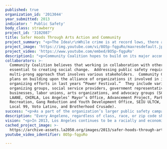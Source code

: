 ```yaml
---
published: true
organization_id: '2013044'
year_submitted: 2013
indicator: ' Public Safety'
body_class: strawberry
project_id: '3102087'
title: Safer Hoods Through Arts Action and Community
project_summary: "<p>The Idea\r\nWhile crime is at record lows, there are many communities with concentrated poverty that continue to face higher levels of crime higher than wealthier parts of our city. This disparity falls along race and class lines, undermining the promise of equality in our great city and threatening our future vitality.</p>\r\n\r\n<p>Our idea is simple.  In areas with concentrated poverty, transform public spaces, which are traditionally danger zones – such as parks and schools – into community nerve centers for developing leaders, addressing public safety, and creating transformative social change.   By organizing residents to reclaim public spaces, communities begin to transform their neighborhood, their relationships to each other, and are primed for increased civic engagement.</p>\r\n\r\n<p>Previous Success \r\nSince 2008, Community Coalition has employed this strategy in the King Estates neighborhood of South Los Angeles. Residents identified Martin Luther King Jr. Park and the adjacent public library as a hub for change.</p>\r\n\r\n<p>For many years, residents were afraid of using the park, and were concerned about the neighboring liquor store, recycling center, and blighted alley as a barrier to the usage of the park and library. Burglaries, assaults, theft, prostitution, and homicides were also of grave concern to the residents.</p>\r\n\r\n<p>Community Coalition recruited residents to develop solutions.  The community residents felt that to turn the violence and crime around in their neighborhood it would take an all hands on deck strategy.  As a result they pushed for various levers of change including: pressuring City officials to increase park programming, enforce its powers to stop nuisance activity at businesses (such as loitering, selling single servings of alcohol and cigarettes, allowing on-site drug-dealing, etc.), and creating wrap around services and programs for young people at the park.</p>\r\n\r\n<p>The strategy worked. Today, crime is down, and since 2008, the City has invested close to $1 million in physical improvements on what was once an ignored community.  In addition, the City of Los Angeles now runs Summer Night Lights, a summer prevention program supporting youth.  According to LAPD crime data from 2008-2010 crimes significantly declined after 2008.   Property crimes declined 23% in 2009, and then an additional 7% in 2010.  Violent crimes were also a significant occurrence at the park in 2008 but reduced by 23% in 2009, and an additional 3% the following year.</p>\r\n\r\n<p>Our Proposal: Building Community through “Edu-tainment”</p> \r\n\r\n<p>These investments and changes were not accidental.  They came as the result of organized residents coming together to make a positive change in their community.  However, not enough people know about how it happened, or that they can get involved to sustain the changes.  With the support of LA2050 we plan on changing that.</p>\r\n\r\n<p>Last year Community Coalition organized a summer concert called the “South LA Power Festival” at King Park. Over 1000 residents attended this all-day event to hear a dozen music acts and in the process Community Coalition successfully engaged hundreds of community members and provided education on the fall 2012 ballot initiatives.  The concert served as a community celebration of change and mechanism for greater resident involvement.</p>\r\n\r\n<p>This summer and fall, Community Coalition proposes to continue reclaiming public spaces by organizing a summer art walk and fall concert to: \r\n1)\tPromote activism as a vehicle for increasing public safety, and \r\n2)\tRecruit residents to participate in Community Coalition’s organizing activities to increase public safety.</p>\r\n\r\n<p>Community Coalition believes it can build community ownership, promote social connectivity, and bring public attention to successful community driven efforts by organizing mass based entertainment events that draw positive media attention and bring thousands of residents to the space.</p>\r\n\r\n<p>With the support of LA2050, we plan to build on our success in the King Estates neighborhood by expanding our “South LA Power Festival” – establishing it as a regular community function, and fortifying burgeoning community bonds.  Resources from LA2050 will allow us to more than quadruple the size of our event – bringing 10,000 South L.A. residents together for a day of empowerment, entertainment, and the opportunity to connect with community leaders who are helping to transform South L.A.</p>\r\n\r\n<p>Further, we plan to launch a new neighborhood organizing campaign in the Westmont neighborhood in South Los Angeles, utilizing the same tools we used to empower residents in King Estates. Resources from LA2050 will allow us to launch a South LA Art Walk in this community, helping to bring 1,000 residents together to build community bonds and get involved with Community Coalition public safety campaigns.</p>"
project_image: 'https://img.youtube.com/vi/8O5p-fqguRo/maxresdefault.jpg'
project_video: 'https://www.youtube.com/embed/8O5p-fqguRo'
description1: "<p>Community Coalition hopes to build on its major accomplishments from its 20-year history to broaden the impact of its policies victories in the future. The most notable victories are in the arenas of public safety, child welfare and education:</p>\r\n\r\n<p>Public Safety\r\n•\tOne of the Coalition’s first campaigns “Rebuild South Central Without Liquor Stores” led to national recognition and implementation of the Coalition’s public health model, which uses nuisance abatement and land use policy to improve public safety. After the 1992 Civil Unrest, this campaign led to the prevention of the rebuilding of over 150 liquor stores that were destroyed. Following this success, Coalition members helped author the citywide Nuisance Abatement Ordinance that was passed in 2008 with support from City Councilwoman Jan Perry. </p>\r\n\r\n<p>Child Welfare\r\n•\tIn 2004, South LA relative caregivers helped Community Coalition along with Casey Family Programs, the nation’s largest provider of private foster care, secure and establish a kinship-care support center in South LA, the first ever in the region to combine services with advocacy and community organizing. Community Coalition’s Relative Caregivers have been one of the first organized and politicized constituencies in the nation to advocate around kinship-care policies and engage elected officials around providing relative caregivers public resources. Community Coalition has won significant and important victories over the years including reaching greater parity in the amount of monthly government payments compared to their foster care counterparts. </p>\r\n\r\n<p>Education\r\n•\tThe “Equal Access to College Prep” campaign achieved the landmark A-G Resolution in 2005, mandating that A-G college preparatory curriculum be made available in all schools in LAUSD. Coalition youth leaders recognized that the majority of South LA youth were not on track to graduate and were ineligible for college based on college pre-requirements. In this five-year effort, the Coalition trained student leaders to engage with elected officials and decision-makers. The Coalition also co-founded Communities for Educ</p>"
collaborators: >-
  Community Coalition believes that working in collaboration with others is
  essential to creating social change.  Addressing public safety requires a
  multi-prong approach that involves various stakeholders.  Community Coalition
  plans on building upon the alliance of organizations it involved in its
  organizing efforts in last years “Power Festival.”  They include various
  organizing groups, social service providers, government representatives,
  businesses, labor unions, arts organizations, and advocacy groups (SCOPE,
  LAANE, CHIRLA, Los Angeles’ Mayor’s Office, Advancement Project, Parks and
  Recreation, Gang Reduction and Youth Development Office, SEIU ULTCW, SEIU
  Local 99, Voto Latino, and Brotherhood Crusade).  
success: "<p>As a part of the organization’s larger public safety campaign, Community Coalition will analyze real crime data (gang related incidents, property crimes, violent crimes, etc) to assess whether or not crime is declining in the Westmont and King Estates communities.   We will also use qualitative data collection through surveys and community meetings with residents to discuss if they feel safer, and identify “hot spots” in the community that require more attention.</p> \r\n\r\n<p>We anticipate involving 150 residents in various volunteer activities, outreach efforts and planning committees to organize both events. As a part of our evaluation we will assess how well we involved residents in the planning and execution of the events.  Community Coalition’s membership and leadership body, entiteled the “People Power Assembly” will be the main vehicle for community residents to help organize the events and volunteer their time.  When the event is over we will review sign in sheets, agendas, notes and hold a summary evaluation with our members to assess our success.</p>\r\n\r\n<p>We will measure the success of the large scale entertainment events in four additional ways: 1) how many people came, 2) how many people signed up to get involved, 3) how many people actually get involved, and 4) press coverage.   With the support of LA2050 we expect to turn out close to 10,000 residents from which we will recruit 1000 new members, grow our email list by 2000, and identifying 3000 more volunteers for future activities.   It is imperative to the organization that we not only bring a lot of people out, but they stay involved.  This is quality that is built into the DNA of the organization as we believe the residents of South Los Angeles are the engine for social change. We expect people to stay involved by becoming a dues paying member, signing up for an email list, joining one of our many organizing committees, or becoming a volunteer of the organization.</p> \r\n\r\n<p>Press coverage will be an important factor for success.  Having the major media outlets in print, radio and TV cover the event will help to tell a different narrative about South Los Angeles and demonstrate the great work of community leaders advocating for change.</p>"
description: "Every Angeleno, regardless of class, race, or zip code should have the opportunity to live in a safe neighborhood.  Ensuring that all people have access to safe parks, streets, and violence-free neighborhoods creates a more unified and stronger Los Angeles.  However, there are communities in our city that continue to suffer from violence and higher rates of crime.  With these racial and economic disparities, we are failing as a city to ensure everyone has an equal opportunity to reach their full potential.\r\n\r\nOrganizing mass based cultural events as a part of a larger community organizing strategy to address public safety benefits Los Angeles in several ways. \r\n\r\n1.\tEnsuring South Los Angeles has safe neighborhoods through prevention is good for everyone.  \r\nLos Angeles benefits from advancing policies and strategies that prevent crime, rather than deter through punishment in several ways.  Everyone benefits from having less people in prison and leading positive lives.  It saves taxpayers money and allows for greater use of resources on programs that Angelinos care about like parks and recreation, youth services, and education.\r\n\r\nBy advancing community driven solutions that create safer parks, schools and libraries, we not only increase public safety, but we also tackle equity and opportunity.  More students will graduate, more families will stay in the community, and more Angelinos will take advantage of the rich history, culture, and institutions South Los Angeles offers the city.\r\n\r\n2.\tLarge-scale cultural events in South Los Angeles promote civic engagement. \r\nJust as important as the change we create, is the way in which it is created. By believing in everyday people, developing their leadership, and creating opportunities for them to work together the best and most sustainable kind of neighborhood transformation is created.   Getting people involved in the solution is a critical component to sustaining it for the long term.  We seek to ensure that residents not only come to an event but also become involved in our public safety campaigns.  Typically, events are one time in nature, and benefit the community for its set time.  By making these events a part of an on-going organizing strategy, it moves beyond a one-time event into something meaningful throughout the year.  \r\n\r\n3.\tBrings positive attention to communities labeled as dangerous\r\nMany communities throughout Los Angeles regularly hold entertainment events that bring thousands of residents together and help to establish a neighborhood identity, sense of pride, and build connections among attendees. Whether it’s the Sunset Strip Music Festival, or others, these events serve to put these communities on the map, and engender positive associations and good will. Unfortunately, South Los Angeles is at a deficit when it comes to these types of events.  Our events will build community ownership, promote social connectivity, and bring public attention to successful community driven efforts."
vision: "<p>In 2013, Los Angeles continues to be a racially and economically segregated city.  Racial and economic disparities are a defining feature of our city.   African American and Latinos continue to have the poorest academic achievement levels, the lowest paying jobs, highest unemployment rates, live in concentrated poverty at higher rates, and live in the city’s most unsafe neighborhoods.  This is unacceptable.</p>\r\n\r\n<p>Los Angeles has a history of valuing equity.  By 2050, we want to ensure that we practice it.  Safe neighborhoods would not just be an experience of middle class communities, but it would extend to the entire city and have a profound impact on the lives of all Angelinos.</p>\r\n\r\n<p>Safe neighborhoods helps to eliminate achievement gap in our schools.  This means that children and teenagers would attend school without worrying about which way to walk home.  It ensures that traumatic experiences related to gun violence do not get in the way of the social and emotional development of our youth, and allows for students to focus on their academics, graduate and go onto a some form of post-secondary education.   </p>\r\n\r\n<p>South Los Angeles has an overconcentration of unused land, blighted property and vacant lots that often serve as crime magnets and deterrents from using parks and libraries. These lands would be freed from bight and become pocket parks, youth centers, and markets with quality food and produce, and thriving businesses. </p>\r\n\r\n<p>Families would not be afraid to use parks and libraries.  Youth would not join gangs in an effort to make money for their family or be protected from a rival gang.  Instead, youth will be involved in service learning projects, internships, and job shadowing opportunities. </p>\r\n\r\n<p>Safe neighborhoods would mean that bars would come down from windows, gates from school sites, and security guards from shopping malls.  Neighbors would interact with one another, and children will be playing on the streets.</p>\r\n\r\n<p>African American and Latinos in South Los Angeles will be binded together by the opportunities in front of them, rather than the obstacles and barriers created by crime that often pit them against each other, when they should be united around the conditions such as nuisance business, failing schools, vacant lots, and unemployment that foster crime in the first place.</p>\r\n\r\n<p>In 2050, Los Angeles residents will remember the role that community residents played to reclaim their public spaces, get organized, and advance transformative change one neighborhood at a time.</p>"
cached_project_image: >-
  https://archive-assets.la2050.org/images/2013/safer-hoods-through-arts-action-and-community/img.youtube.com/vi/8O5p-fqguRo/maxresdefault.jpg
youtube_video_identifier: 8O5p-fqguRo

---
```

